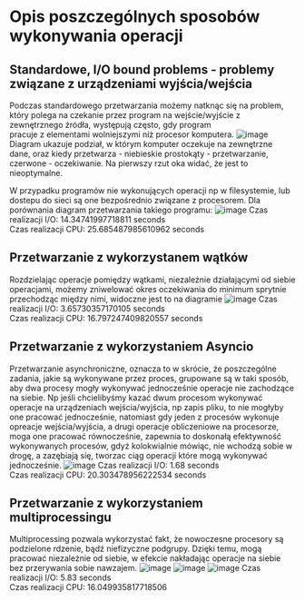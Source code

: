 # Opis poszczególnych sposobów wykonywania operacji
## Standardowe, I/O bound problems - problemy związane z urządzeniami wyjścia/wejścia
Podczas standardowego przetwarzania możemy natknąc się na problem, który polega na czekanie przez program na wejście/wyjście z zewnętrznego źródła, występują często, gdy program <br>
pracuje z elementami wolniejszymi niż procesor komputera.
![image](https://user-images.githubusercontent.com/56388404/110837667-d0d68f80-82a1-11eb-9583-6c62852d0888.png)
Diagram ukazuje podział, w którym komputer oczekuje na zewnętrzne dane, oraz kiedy przetwarza - niebieskie prostokąty - przetwarzanie, czerwone - oczekiwanie. Na pierwszy rzut oka widać, że jest to nieoptymalne. <br>

W przypadku programów nie wykonujących operacji np w filesystemie, lub dostepu do sieci są one bezpośrednio związane z procesorem. Dla porównania diagram przetwarzania takiego programu:
![image](https://user-images.githubusercontent.com/56388404/110837963-33c82680-82a2-11eb-90f5-65d617b33197.png)
Czas realizacji I/O: 14.34741997718811 seconds <br>
Czas realizacji CPU: 25.685487985610962 seconds <br>

## Przetwarzanie z wykorzystanem wątków
Rozdzielając operacje pomiędzy wątkami, niezależnie działającymi od siebie operacjami, możemy zniwelować okres oczekiwania do minimum sprytnie przechodząc między nimi, widoczne jest to na diagramie
![image](https://user-images.githubusercontent.com/56388404/110838343-a507d980-82a2-11eb-9fe2-3a7641bcebd7.png)
Czas realizacji I/O: 3.65730357170105 seconds <br>
Czas realizacji CPU: 16.797247409820557 seconds <br>

## Przetwarzanie z wykorzystaniem Asyncio
Przetwarzanie asynchroniczne, oznacza to w skrócie, że poszczególne zadania, jakie są wykonywane przez proces, grupowane są w taki sposób, aby dwa procesy mogły wykonywać jednocześnie operacje nie zachodzące na siebie. Np jeśli chcielibyśmy kazać dwum procesom wykonywać operacje na urządzeniach wejścia/wyjścia, np zapis pliku, to nie mogłyby one pracować jednocześnie, natomiast gdy jeden z procesów wykonuje opreacje wejścia/wyjścia, a drugi operacje obliczeniowe na procesorze, moga one pracować równocześnie, zapewnia to doskonałą efektywność wykonywanych procesów, gdyż kolokwialnie mówiąc, nie wchodzą sobie w drogę, a zazębiają się, tworzac ciąg operacji które mogą wykonywać jednocześnie.
![image](https://user-images.githubusercontent.com/56388404/110839209-9c63d300-82a3-11eb-90c2-4e76f48d6818.png)
Czas realizacji I/O: 1.68 seconds <br>
Czas realizacji CPU: 20.303478956222534 seconds <br>

## Przetwarzanie z wykorzystaniem multiprocessingu
Multiprocessing pozwala wykorzystać fakt, że nowoczesne procesory są podzielone rdzenie, bądź niefizyczne podgrupy. Dzięki temu, mogą pracować niezależnie od siebie, w efekcie nakładając operacje na siebie bez przerywania sobie nawzajem.
![image](https://user-images.githubusercontent.com/56388404/110839560-f9f81f80-82a3-11eb-958a-da44179f1773.png)
![image](https://user-images.githubusercontent.com/56388404/110839574-fcf31000-82a3-11eb-875b-02f416d29570.png)
![image](https://user-images.githubusercontent.com/56388404/110839584-011f2d80-82a4-11eb-8895-173deebb5da1.png)
Czas realizacji I/O: 5.83 seconds <br>
Czas realizacji CPU: 16.049935817718506 <br>



